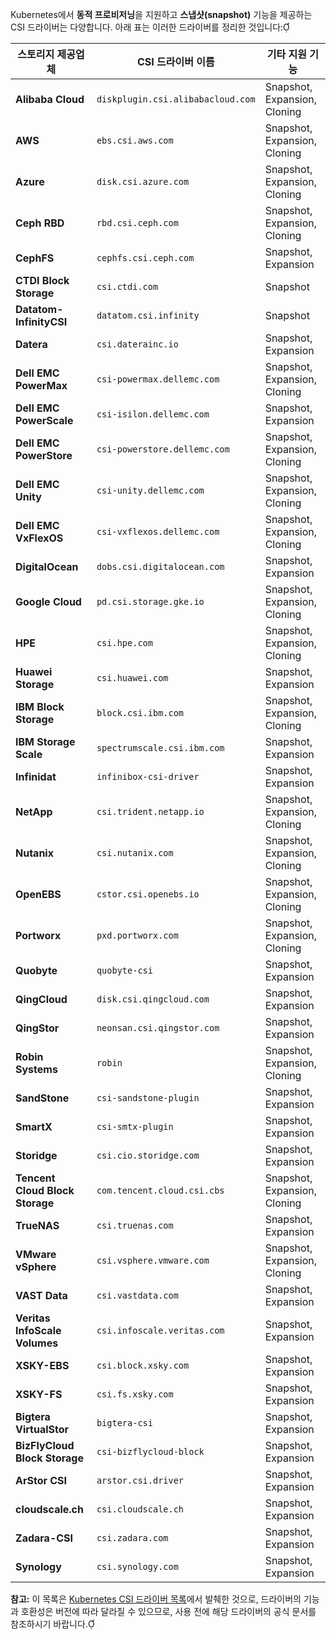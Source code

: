 Kubernetes에서 **동적 프로비저닝**을 지원하고 **스냅샷(snapshot)** 기능을 제공하는 CSI 드라이버는 다양합니다. 아래 표는 이러한 드라이버를 정리한 것입니다:


| **스토리지 제공업체** | **CSI 드라이버 이름** | **기타 지원 기능** |
|----------------------|---------------------|------------------|
| **Alibaba Cloud** | `diskplugin.csi.alibabacloud.com` | Snapshot, Expansion, Cloning |
| **AWS** | `ebs.csi.aws.com` | Snapshot, Expansion, Cloning |
| **Azure** | `disk.csi.azure.com` | Snapshot, Expansion, Cloning |
| **Ceph RBD** | `rbd.csi.ceph.com` | Snapshot, Expansion, Cloning |
| **CephFS** | `cephfs.csi.ceph.com` | Snapshot, Expansion |
| **CTDI Block Storage** | `csi.ctdi.com` | Snapshot |
| **Datatom-InfinityCSI** | `datatom.csi.infinity` | Snapshot |
| **Datera** | `csi.daterainc.io` | Snapshot, Expansion |
| **Dell EMC PowerMax** | `csi-powermax.dellemc.com` | Snapshot, Expansion, Cloning |
| **Dell EMC PowerScale** | `csi-isilon.dellemc.com` | Snapshot, Expansion |
| **Dell EMC PowerStore** | `csi-powerstore.dellemc.com` | Snapshot, Expansion, Cloning |
| **Dell EMC Unity** | `csi-unity.dellemc.com` | Snapshot, Expansion, Cloning |
| **Dell EMC VxFlexOS** | `csi-vxflexos.dellemc.com` | Snapshot, Expansion, Cloning |
| **DigitalOcean** | `dobs.csi.digitalocean.com` | Snapshot, Expansion |
| **Google Cloud** | `pd.csi.storage.gke.io` | Snapshot, Expansion, Cloning |
| **HPE** | `csi.hpe.com` | Snapshot, Expansion, Cloning |
| **Huawei Storage** | `csi.huawei.com` | Snapshot, Expansion |
| **IBM Block Storage** | `block.csi.ibm.com` | Snapshot, Expansion, Cloning |
| **IBM Storage Scale** | `spectrumscale.csi.ibm.com` | Snapshot, Expansion |
| **Infinidat** | `infinibox-csi-driver` | Snapshot, Expansion |
| **NetApp** | `csi.trident.netapp.io` | Snapshot, Expansion, Cloning |
| **Nutanix** | `csi.nutanix.com` | Snapshot, Expansion, Cloning |
| **OpenEBS** | `cstor.csi.openebs.io` | Snapshot, Expansion, Cloning |
| **Portworx** | `pxd.portworx.com` | Snapshot, Expansion, Cloning |
| **Quobyte** | `quobyte-csi` | Snapshot, Expansion |
| **QingCloud** | `disk.csi.qingcloud.com` | Snapshot, Expansion |
| **QingStor** | `neonsan.csi.qingstor.com` | Snapshot, Expansion |
| **Robin Systems** | `robin` | Snapshot, Expansion, Cloning |
| **SandStone** | `csi-sandstone-plugin` | Snapshot, Expansion |
| **SmartX** | `csi-smtx-plugin` | Snapshot, Expansion |
| **Storidge** | `csi.cio.storidge.com` | Snapshot, Expansion |
| **Tencent Cloud Block Storage** | `com.tencent.cloud.csi.cbs` | Snapshot, Expansion, Cloning |
| **TrueNAS** | `csi.truenas.com` | Snapshot, Expansion |
| **VMware vSphere** | `csi.vsphere.vmware.com` | Snapshot, Expansion, Cloning |
| **VAST Data** | `csi.vastdata.com` | Snapshot, Expansion |
| **Veritas InfoScale Volumes** | `csi.infoscale.veritas.com` | Snapshot, Expansion |
| **XSKY-EBS** | `csi.block.xsky.com` | Snapshot, Expansion |
| **XSKY-FS** | `csi.fs.xsky.com` | Snapshot, Expansion |
| **Bigtera VirtualStor** | `bigtera-csi` | Snapshot, Expansion |
| **BizFlyCloud Block Storage** | `csi-bizflycloud-block` | Snapshot, Expansion |
| **ArStor CSI** | `arstor.csi.driver` | Snapshot, Expansion |
| **cloudscale.ch** | `csi.cloudscale.ch` | Snapshot, Expansion |
| **Zadara-CSI** | `csi.zadara.com` | Snapshot, Expansion |
| **Synology** | `csi.synology.com` | Snapshot, Expansion |

**참고:** 이 목록은 [Kubernetes CSI 드라이버 목록](https://kubernetes-csi.github.io/docs/drivers.html)에서 발췌한 것으로, 드라이버의 기능과 호환성은 버전에 따라 달라질 수 있으므로, 사용 전에 해당 드라이버의 공식 문서를 참조하시기 바랍니다. 